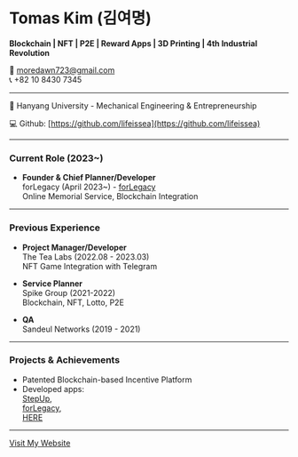 # Tomas Kim (김여명)

**Blockchain | NFT | P2E | Reward Apps | 3D Printing | 4th Industrial Revolution**

📧 moredawn723@gmail.com  
📞 +82 10 8430 7345

---

🏫 Hanyang University - Mechanical Engineering & Entrepreneurship

💻 Github: [https://github.com/lifeissea](https://github.com/lifeissea)

---

### Current Role (2023~)

- **Founder & Chief Planner/Developer**  
  forLegacy (April 2023~) - [forLegacy](https://forlegacy.life/)  
  Online Memorial Service, Blockchain Integration

---

### Previous Experience

- **Project Manager/Developer**  
  The Tea Labs (2022.08 - 2023.03)  
  NFT Game Integration with Telegram

- **Service Planner**  
  Spike Group (2021-2022)  
  Blockchain, NFT, Lotto, P2E

- **QA**  
  Sandeul Networks (2019 - 2021)

---

### Projects & Achievements

- Patented Blockchain-based Incentive Platform
- Developed apps:  
  [StepUp](https://apps.apple.com/us/app/stepup-%EA%B1%B7%EA%B3%A0-%EC%97%AD%EC%82%AC%EB%8F%84-%EB%B0%B0%EC%9A%B0%EB%8A%94-%EC%84%B1%EC%9E%A5%ED%98%95-%EB%A7%8C%EB%B3%B4%EA%B8%B0-%EC%8A%A4%ED%85%9D%EC%97%85/id6446372570),  
  [forLegacy](https://apps.apple.com/kr/app/%ED%8F%AC%EB%A0%88%EA%B1%B0%EC%8B%9C-%EB%8B%B9%EC%8B%A0%EC%9D%98-%EC%82%B6%EC%9D%B4-%EB%B3%84%EC%B2%98%EB%9F%BC-%EB%B9%9B%EB%82%98%EA%B2%8C/id6463806133),  
  [HERE](https://apps.apple.com/kr/app/here/id6474580383)

---

[Visit My Website](https://dawn.kim)
